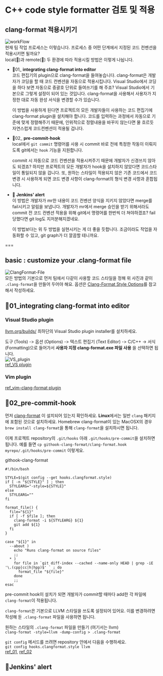 # C++ code style formatter 검토 및 적용           

## clang-format 적용시키기
![workFlow](https://user-images.githubusercontent.com/58028527/91929565-a071cf80-ed19-11ea-8b65-3eb10d1e24a3.jpg)    
현재 팀 작업 프로세스는 이렇습니다. 프로세스 중 어떤 단계에서 지정된 코드 컨벤션을 적용시키면 될까요?   
local(:tangerine:)과 remote(:lemon:) 두 환경에 따라 적용시킬 방법은 이렇게 나뉩니다.      
       
* :tangerine:01_ **integrating clang-format into editor**   
코드 편집기의 plugin으로 clang-format을 들여놓습니다. clang-format은 개발자가 코딩을 할 때 코드 컨벤션을 자동으로 적용시킵니다. 
Visual Studio에서 코딩을 하다 보면 자동으로 중괄호 단위로 들여쓰기를 해 주죠? Visual Studio에서 기본으로 그렇게 설정이 되어 있는 것입니다.
clang-format을 사용해서 사용자가 지정한 대로 자동 완성 서식을 변경할 수가 있습니다.   
    
   이 방법을 사용하게 된다면 프로젝트의 모든 개발자들이 사용하는 코드 편집기에 clang-format plugin을 설치해야 합니다. 코드를 입력하는 과정에서 자동으로 기준에 맞게 정렬해주기 때문에, 인위적으로 정렬내용을 바꾸지 않는다면 물 흐르듯 자연스럽게 코드컨벤션이 적용될 겁니다.    
    
* :tangerine:02_ **pre-commit-hook**    
local에서 ```git commit``` 명령어를 사용 시 commit 바로 전에 특정한 작동이 이뤄지도록 git에서는 ```hook``` 기능을 지원합니다.    
    
   commit 시 자동으로 코드 컨벤션을 적용시켜주기 때문에 개발자가 신경쓰지 않아도 되겠죠? 하지만 프로젝트의 모든 개발자가 hook을 설치하지 않았다면 코드스타일이 통일되지 않을 겁니다. 또, 원하는 스타일이 적용되지 않은 기존 코드에서 코드 변경 시 사용하게 되면 코드 변경 사항이 clang-format의 형식 변경 사항과 혼합됩니다. 
      
* :lemon: **Jenkins' alert**   
이 방법은 개발자가 mr한 내용이 코드 컨벤션 양식을 지키지 않았다면 merge를 fail시키고 알림을 보냅니다. 
개발자가 mr에서 merge 승인을 받기 위해서라도 commit 전 코드 컨벤션 적용을 위해 git에서 명령어를 한번씩 더 쳐야하겠죠? fail당했다면 git log도 지저분해지겠네요.    
  
  이 방법보다는 위 두 방법을 실현시키는 게 더 좋을 듯합니다. 조금이라도 작업을 자동화할 수 있고, git graph가 더 깔끔할 테니까요.   
    
===
## basic : customize your .clang-format file   
 
![ClangFormat-File](https://user-images.githubusercontent.com/58028527/92181656-b7810080-ee84-11ea-9bae-e1f71ee32cbf.png)    
모든 방법의 기본으로 먼저 팀에서 다같이 사용할 코드 스타일을 정해 위 사진과 같이 ```.clang-format```을 만들어 두어야 해요. 
옵션은 [Clang-Format Style Options](https://clang.llvm.org/docs/ClangFormatStyleOptions.html)를 참고해서 작성하세요.    
   
## :tangerine:01_integrating clang-format into editor   
    
### Visual Studio plugin   

   
[llvm.org/builds/](http://llvm.org/builds/) 최하단의 Visual Studio plugin installer를 설치하세요.
     
도구 (Tools) -> 옵션 (Options) -> 텍스트 편집기 (Text Editor) -> C/C++ -> 서식 (Formatting)으로 들어가서 **사용자 지정 clang-format.exe 파일 사용** 을 선택하면 됩니다.    
![VS_plugin](https://user-images.githubusercontent.com/58028527/92181660-b9e35a80-ee84-11ea-9931-44ea434f977d.PNG)    
[ref_VS plugin](https://devblogs.microsoft.com/cppblog/clangformat-support-in-visual-studio-2017-15-7-preview-1/)    
     
### Vim plugin
[ref_vim-clang-format plugin](https://github.com/rhysd/vim-clang-format)    
    
## :tangerine:02_pre-commit-hook   
먼저 [clang-format](http://clang.llvm.org/docs/ClangFormat.html) 이 설치되어 있는지 확인하세요. **Linux**에서는 일반 ```clang``` 패키지에 포함된 것으로 설치하세요. Homebrew clang-format이 있는 MacOSX의 경우 ```brew install clang-format```을 통해 ```clang-format```을 설치하시면 됩니다.    
    
이제 프로젝트 repository의 ```.git/hooks``` 아래 ```.git/hooks/pre-commit```을 설치하면 됩니다. 
예를 들면 ```cp githook-clang-format/clang-format.hook myrepo/.git/hooks/pre-commit``` 이렇게요.
    
githook-clang-format
```
#!/bin/bash

STYLE=$(git config --get hooks.clangformat.style)
if [ -n "${STYLE}" ] ; then
  STYLEARG="-style=${STYLE}"
else
  STYLEARG=""
fi

format_file() {
  file="${1}"
  if [ -f $file ]; then
    clang-format -i ${STYLEARG} ${1}
    git add ${1}
  fi
}

case "${1}" in
  --about )
    echo "Runs clang-format on source files"
    ;;
  * )
    for file in `git diff-index --cached --name-only HEAD | grep -iE '\.(cpp|cc|h|hpp)$' ` ; do
      format_file "${file}"
    done
    ;;
esac
```
pre-commit hook이 설치가 되면 개발자가 commit할 때마다 add한 각 파일에 ```clang-format```이 적용됩니다.   

```clang-format```은 기본으로 LLVM 스타일을 쓰도록 설정되어 있어요. 이를 변경하려면 작성해 둔 ```.clang-format``` 파일을 사용하면 됩니다. 

원하는 스타일의 ```.clang-format``` 파일을 만들기 (여기서는 llvm)     
```clang-format -style=llvm -dump-config > .clang-format``` 

```git config``` 메서드를 쓰려면 repository 안에서 다음을 수행하세요.    
```git config hooks.clangformat.style llvm```           
[ref_01](https://gist.github.com/alexeagle/c8ed91b14a407342d9a8e112b5ac7dab), [ref_02](https://github.com/andrewseidl/githook-clang-format)    
      
      
      
## :lemon:Jenkins' alert

 
      
